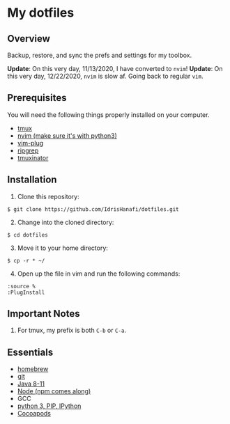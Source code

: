 # My dotfiles

## Overview

Backup, restore, and sync the prefs and settings for my toolbox.

**Update**: On this very day, 11/13/2020, I have converted to `nvim`!
**Update**: On this very day, 12/22/2020, `nvim` is slow af. Going back to regular `vim`.

## Prerequisites

You will need the following things properly installed on your computer.

* [tmux](https://github.com/tmux/tmux)
* [nvim (make sure it's with python3)](https://neovim.io/)
* [vim-plug](https://github.com/junegunn/vim-plug)
* [ripgrep](https://github.com/BurntSushi/ripgrep)
* [tmuxinator](https://github.com/tmuxinator/tmuxinator)

## Installation

1. Clone this repository:
  
  ```
  $ git clone https://github.com/IdrisHanafi/dotfiles.git
  ```
2. Change into the cloned directory:
  
  ```
  $ cd dotfiles
  ```
3. Move it to your home directory:
  
  ```
  $ cp -r * ~/
  ```
4. Open up the file in vim and run the following commands:
  
  ```
  :source %
  :PlugInstall
  ```
  
## Important Notes

1. For tmux, my prefix is both `C-b` or `C-a`.

## Essentials

* [homebrew](https://brew.sh/)
* [git](https://git-scm.com/download/mac)
* [Java 8-11](https://www.oracle.com/java/technologies/javase-jdk11-downloads.html)
* [Node (npm comes along)](https://nodejs.org/en/download/)
* GCC
* [python 3, PIP, IPython](https://docs.python-guide.org/starting/install3/osx/)
* [Cocoapods](https://guides.cocoapods.org/using/getting-started.html)

